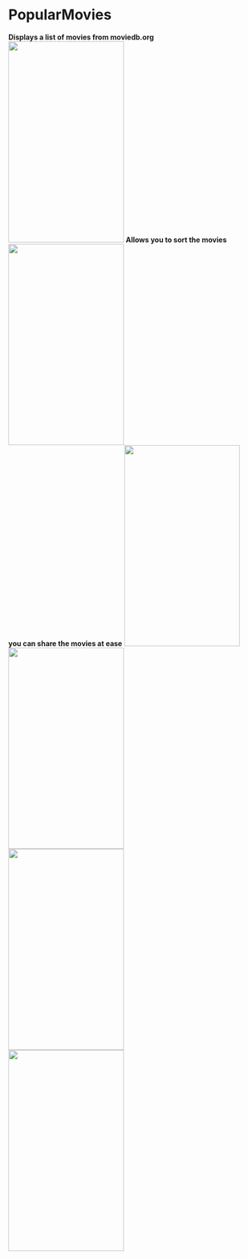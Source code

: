 # PopularMovies
<b>Displays a list of movies from moviedb.org</b>
<img src="https://raw.githubusercontent.com/pranavj7Z/PopularMovies/master/one.png" height=400px; width="230px"></img>
<b>Allows you to sort the movies</b>
<img src="https://raw.githubusercontent.com/pranavj7Z/PopularMovies/master/five.png" height=400px; width="230px"></img><br>
<b>you can share the movies at ease</b>
<img src="https://raw.githubusercontent.com/pranavj7Z/PopularMovies/master/two.png" height=400px; width="230px"></img><br>
<img src="https://raw.githubusercontent.com/pranavj7Z/PopularMovies/master/eight.png" height=400px; width="230px"></img><br>
<img src="https://raw.githubusercontent.com/pranavj7Z/PopularMovies/master/fou.png" height=400px; width="230px"></img><br>
<img src="https://raw.githubusercontent.com/pranavj7Z/PopularMovies/master/six.png" height=400px; width="230px"></img><br>
